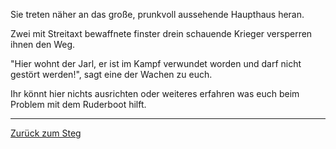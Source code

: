 Sie treten näher an das große, prunkvoll aussehende Haupthaus heran.

Zwei mit Streitaxt bewaffnete finster drein schauende Krieger versperren ihnen den Weg.

"Hier wohnt der Jarl, er ist im Kampf verwundet worden und darf nicht gestört werden!",
sagt eine der Wachen zu euch.

Ihr könnt hier nichts ausrichten oder weiteres erfahren was euch beim Problem mit dem Ruderboot hilft.

-----------------------------------------------------------------------------------------------------------------------

[Zurück zum Steg](../dorf.md)